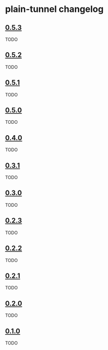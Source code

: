 # plain-tunnel changelog

## [0.5.3](https://github.com/dropseed/plain/releases/tag/plain-tunnel@0.5.3)

TODO

## [0.5.2](https://github.com/dropseed/plain/releases/tag/plain-tunnel@0.5.2)

TODO

## [0.5.1](https://github.com/dropseed/plain/releases/tag/plain-tunnel@0.5.1)

TODO

## [0.5.0](https://github.com/dropseed/plain/releases/tag/plain-tunnel@0.5.0)

TODO

## [0.4.0](https://github.com/dropseed/plain/releases/tag/plain-tunnel@0.4.0)

TODO

## [0.3.1](https://github.com/dropseed/plain/releases/tag/plain-tunnel@0.3.1)

TODO

## [0.3.0](https://github.com/dropseed/plain/releases/tag/plain-tunnel@0.3.0)

TODO

## [0.2.3](https://github.com/dropseed/plain/releases/tag/plain-tunnel@0.2.3)

TODO

## [0.2.2](https://github.com/dropseed/plain/releases/tag/plain-tunnel@0.2.2)

TODO

## [0.2.1](https://github.com/dropseed/plain/releases/tag/plain-tunnel@0.2.1)

TODO

## [0.2.0](https://github.com/dropseed/plain/releases/tag/plain-tunnel@0.2.0)

TODO

## [0.1.0](https://github.com/dropseed/plain/releases/tag/plain-tunnel@0.1.0)

TODO
